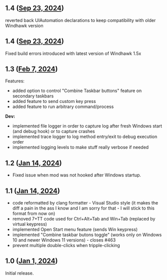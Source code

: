 ## 1.4 ([Sep 23, 2024](https://github.com/ramensoftware/windhawk-mods/blob/4240b03f685d8824b74f625a24f254f52b348a16/mods/taskbar-empty-space-clicks.wh.cpp))

reverted back UIAutomation declarations to keep compatibility with older Windhawk version

## 1.4 ([Sep 23, 2024](https://github.com/ramensoftware/windhawk-mods/blob/118a963995dabbb6649b3d5e03779943d5a1f223/mods/taskbar-empty-space-clicks.wh.cpp))

Fixed build errors introduced with latest version of Windhawk 1.5x

## 1.3 ([Feb 7, 2024](https://github.com/ramensoftware/windhawk-mods/blob/7cf96eb29f7166f2587624eac5241b4eeb4a0016/mods/taskbar-empty-space-clicks.wh.cpp))

Features:
- added option to control "Combine Taskbar buttons" feature on secondary taskbars
- added feature to send custom key press
- added feature to run arbitrary command/process

**Dev:**
- implemented file logger in order to capture log after fresh Windows start (and debug hook) or to capture crashes
- implemented trace logger to log method entry/exit to debug execution order  
- implemented logging levels to make stuff really verbose if needed

## 1.2 ([Jan 14, 2024](https://github.com/ramensoftware/windhawk-mods/blob/a61b96c8ecb6a86ce4c3af434ab3bade823b67a2/mods/taskbar-empty-space-clicks.wh.cpp))

* Fixed issue when mod was not hooked after Windows startup.

## 1.1 ([Jan 14, 2024](https://github.com/ramensoftware/windhawk-mods/blob/cc8981928018153636f20dfdef7ac8dacf5571e5/mods/taskbar-empty-space-clicks.wh.cpp))

- code reformatted by clang formatter - Visual Studio style (it makes the diff a pain in the ass I know and I am sorry for that - I will stick to this format from now on)
- removed 7+TT code used for Ctrl+Alt+Tab and Win+Tab (replaced by virtual keypress)
- implemented Open Start menu feature (sends Win keypress)
- implemented "Combine taskbar butons toggle" (works only on Windows 10 and newer Windows 11 versions) - closes #463
- prevent multiple double-clicks when tripple-clicking

## 1.0 ([Jan 1, 2024](https://github.com/ramensoftware/windhawk-mods/blob/46472b5d13df20650591a0456fd464daab9552a2/mods/taskbar-empty-space-clicks.wh.cpp))

Initial release.
